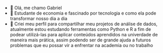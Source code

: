 - 👋 Olá, me chamo Gabriel
- 👀 Estudante de economia e fascinado por tecnologia e como ela pode transformar nosso dia a dia
- 🌱 Criei meu perfil para compartilhar meu projetos de análise de dados, atualmente estou estudando ferramentas como Python e R a fim de podear utilizá-las para aplicar conteúdos aprendidos na univerdade de maneira mais prática, assim podendo ser de grande ajuda a futuros problemas que eu possar vir a enfrentar na academia ou no trabalho


<!---
GabrielPeixotoC/GabrielPeixotoC is a ✨ special ✨ repository because its `README.md` (this file) appears on your GitHub profile.
You can click the Preview link to take a look at your changes.
--->
